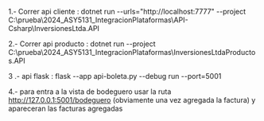1.- Correr api cliente : dotnet run --urls="http://localhost:7777"  --project C:\prueba\2024_ASY5131_IntegracionPlataformas\API-Csharp\InversionesLtda.API



2.- Correr api producto : dotnet run --project C:\prueba\2024_ASY5131_IntegracionPlataformas\InversionesLtdaProductos.API



3 .- api flask : flask --app api-boleta.py --debug run --port=5001



4.- para entra a la vista de bodeguero usar la ruta http://127.0.0.1:5001/bodeguero (obviamente una vez agregada la factura) y apareceran las facturas agregadas
